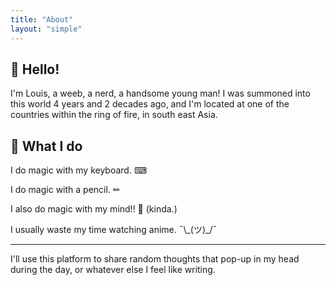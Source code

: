 ```yaml
---
title: "About"
layout: "simple"
---
```


## 👋 Hello!

I'm Louis, a weeb, a nerd, a handsome young man! I was summoned into this world 4 years and 2 decades ago, and I'm located at one of the countries within the ring of fire, in south east Asia.

## 🤟 What I do

I do magic with my keyboard. ⌨

I do magic with a pencil. ✏

I also do magic with my mind!! 🧠 (kinda.)

I usually waste my time watching anime. ¯\\\_(ツ)\_/¯


---

I'll use this platform to share random thoughts that pop-up in my head during the day, or whatever else I feel like writing.
